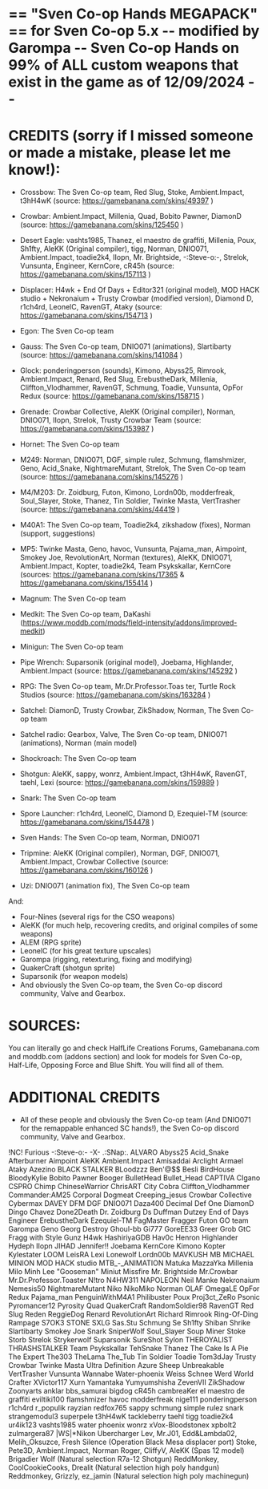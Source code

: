 == "Sven Co-op Hands MEGAPACK" == for Sven Co-op 5.x -- modified by Garompa
-- Sven Co-op Hands on 99% of ALL custom weapons that exist in the game as of 12/09/2024 --
=======================================================================



CREDITS (sorry if I missed someone or made a mistake, please let me know!):
=======================================================================


- Crossbow: The Sven Co-op team, Red Slug, Stoke, Ambient.Impact, t3hH4wK (source: https://gamebanana.com/skins/49397 )

- Crowbar: Ambient.Impact, Millenia, Quad, Bobito Pawner, DiamonD (source: https://gamebanana.com/skins/125450 )

- Desert Eagle: vashts1985, Thanez, el maestro de graffiti, Millenia, Poux, Sh1fty, AleKK (Original compiler), tigg, Norman, DNIO071, Ambient.Impact, toadie2k4, IIopn, Mr. Brightside, -:Steve-o:-, Strelok, Vunsunta, Engineer, KernCore, cR45h (source: https://gamebanana.com/skins/157113 )

- Displacer: H4wk + End Of Days + Editor321 (original model), MOD HACK studio + Nekronaium + Trusty Crowbar (modified version), Diamond D, r1ch4rd, LeonelC, RavenGT, Ataky (source: https://gamebanana.com/skins/154713 )

- Egon: The Sven Co-op team

- Gauss: The Sven Co-op team, DNIO071 (animations), Slartibarty (source: https://gamebanana.com/skins/141084 )

- Glock: ponderingperson (sounds), Kimono, Abyss25, Rimrook, Ambient.Impact, Renard, Red Slug, ErebustheDark, Millenia, Cliffton_Vlodhammer, RavenGT, Schmung, Toadie, Vunsunta, OpFor Redux (source: https://gamebanana.com/skins/158715 )

- Grenade: Crowbar Collective, AleKK (Original compiler), Norman, DNIO071, IIopn, Strelok, Trusty Crowbar Team (source: https://gamebanana.com/skins/153987 )

- Hornet: The Sven Co-op team

- M249: Norman, DNIO071, DGF, simple rulez, Schmung, flamshmizer, Geno, Acid_Snake, NightmareMutant, Strelok, The Sven Co-op team (source: https://gamebanana.com/skins/145276 )

- M4/M203: Dr. Zoidburg, Futon, Kimono, Lordn00b, modderfreak, Soul_Slayer, Stoke, Thanez, Tin Soldier, Twinke Masta, VertTrasher (source: https://gamebanana.com/skins/44419 )

- M40A1: The Sven Co-op team, Toadie2k4, zikshadow (fixes), Norman (support, suggestions)

- MP5: Twinke Masta, Geno, havoc, Vunsunta, Pajama_man, Aimpoint, Smokey Joe, RevolutionArt, Norman (textures), AleKK, DNIO071, Ambient.Impact, Kopter, toadie2k4, Team Psykskallar, KernCore (sources: https://gamebanana.com/skins/17365 & https://gamebanana.com/skins/155414 )

- Magnum: The Sven Co-op team

- Medkit: The Sven Co-op team, DaKashi (https://www.moddb.com/mods/field-intensity/addons/improved-medkit)

- Minigun: The Sven Co-op team

- Pipe Wrench: Suparsonik (original model), Joebama, Highlander, Ambient.Impact (source: https://gamebanana.com/skins/145292 )

- RPG: The Sven Co-op team, Mr.Dr.Professor.Toas ter, Turtle Rock Studios (source: https://gamebanana.com/skins/163284 )

- Satchel: DiamonD, Trusty Crowbar, ZikShadow, Norman, The Sven Co-op team

- Satchel radio: Gearbox, Valve, The Sven Co-op team, DNIO071 (animations), Norman (main model)

- Shockroach: The Sven Co-op team

- Shotgun: AleKK, sappy, wonrz, Ambient.Impact, t3hH4wK, RavenGT, taehl, Lexi (source: https://gamebanana.com/skins/159889 )

- Snark: The Sven Co-op team

- Spore Launcher: r1ch4rd, LeonelC, Diamond D, Ezequiel-TM (source: https://gamebanana.com/skins/154478 )

- Sven Hands: The Sven Co-op team, Norman, DNIO071

- Tripmine: AleKK (Original compiler), Norman, DGF, DNIO071, Ambient.Impact, Crowbar Collective (source: https://gamebanana.com/skins/160126 )

- Uzi: DNIO071 (animation fix), The Sven Co-op team


And:
- Four-Nines (several rigs for the CSO weapons)
- AleKK (for much help, recovering credits, and original compiles of some weapons)
- ALEM (RPG sprite)
- LeonelC (for his great texture upscales)
- Garompa (rigging, retexturing, fixing and modifying)
- QuakerCraft (shotgun sprite)
- Suparsonik (for weapon models)
- And obviously the Sven Co-op team, the Sven Co-op discord community, Valve and Gearbox.




SOURCES:
=======================================================================

You can literally go and check HalfLife Creations Forums, Gamebanana.com and moddb.com (addons section) and look for models for Sven Co-op, Half-Life, Opposing Force and Blue Shift. You will find all of them. 




ADDITIONAL CREDITS
=======================================================================

- All of these people and obviously the Sven Co-op team (And DNIO071 for the remappable enhanced SC hands!), the Sven Co-op discord community, Valve and Gearbox.


!NC! Furious
-:Steve-o:-
-X-
.:SNap:.
ALVARO
Abyss25
Acid_Snake
Afterburner
Aimpoint
AleKK
Ambient.Impact
Amisaddai
Arclight
Armael
Ataky
Azezino
BLACK STALKER
BLoodzzz
Ben'@$$
Besli
BirdHouse
BloodyKylie
Bobito Pawner
Booger
BulletHead
Bullet_Head
CAPTIVA
CIgano
CSPRO
Chimp
ChineseWarrior
ChrisART
City Cobra
Cliffton_Vlodhammer
Commander:AM25
Corporal Dogmeat
Creeping_jesus
Crowbar Collective
Cybermax
DAVEY
DFM
DGF
DNIO071
Daza400
Decimal
Def One
DiamonD
Dingo Chavez
Done2Death
Dr. Zoidburg
Ds
Duffman
Dutzey
End of Days
Engineer
ErebustheDark
Ezequiel-TM
FagMaster
Fragger
Futon
GO team
Garompa
Geno
Georg Destroy
Ghoul-bb
Gi777
GoreEE33
Greer
Grob
GtC Fragg with Style
Gunz
H4wk
HashiriyaGDB
Hav0c
Henron
Highlander
Hydeph
IIopn
JIHAD
Jennifer!!
Joebama
KernCore
Kimono
Kopter
Kylestater
LOOM
LeisRA
Lexi
Lonewolf
Lordn00b
MAVKUSH
MB MICHAEL
MINION
MOD HACK studio
MTB_-_ANIMATION
Matuka
MazzaYka
Millenia
Milo
Minh Lee "Gooseman"
Miniut
Missfire
Mr. Brightside
Mr.Crowbar
Mr.Dr.Professor.Toaster
N!tro
N4HW311
NAPOLEON
Neil Manke
Nekronaium
Nemesis50
NightmareMutant
Niko
NikoMiko
Norman
OLAF
OmegaLE
OpFor Redux
Pajama_man
PenguinWithM4A1
Philibuster
Poux
Proj3ct_ZeRo
Psonic
Pyromancer12
Pyrosity
Quad
QuakerCraft
RandomSoldier98
RavenGT
Red Slug
Reden
ReggieDog
Renard
RevolutionArt
Richard
Rimrook
Ring-Of-Ding Rampage
S7OK3
STONE
SXLG
Sas.Stu
Schmung
Se
Sh1fty
Shiban
Shrike
Slartibarty
Smokey Joe
Snark
SniperWolf
Soul_Slayer
Soup Miner
Stoke
Storb
Strelok
Strykerwolf
Suparsonik
SureShot
Sylon
THEROYALIST
THRASHSTALKER
Team Psykskallar
TehSnake
Thanez
The Cake Is A Pie
The Expert
The303
TheLama
The_Tub
Tin Soldier
Toadie
Tom3dJay
Trusty Crowbar
Twinke Masta
Ultra Definition Azure Sheep
Unbreakable
VertTrasher
Vunsunta
Wannabe
Water-phoenix
Weiss Schnee
Werd
World Crafter
XVictor117
Xurn
Yamantaka
Yumyumshisha
ZevenVII
ZikShadow
Zoonyarts
anklar
bbs_samurai
bigdog
cR45h
cambreaKer
el maestro de graffiti
eviltiki100
flamshmizer
havoc
modderfreak
nige111
ponderingperson
r1ch4rd
r_populik
rayzian
redfox765
sappy
schmung
simple rulez
snark
strangemodul3
superpele
t3hH4wK
tackleberry
taehl
tigg
toadie2k4
ur4ik123
vashts1985
water phoenix
wonrz
xVox-Bloodstonex
xpbolt2
zulmargera87
|WS|*Nikon Ubercharger
Lev, Mr.J01, Edd&Lambda02, Melih_Oksuzce, Fresh Silence (Operation Black Mesa displacer port)
Stoke, Pete3D, Ambient.Impact, Norman Roger, CliffyV, AleKK (Spas 12 model)
Brigadier Wolf (Natural selection R7a-12 Shotgun)
ReddMonkey, CoolCookieCooks, Drealit (Natural selection high poly handgun)
Reddmonkey, Grizzly, ez_jamin (Natural selection high poly machinegun)
